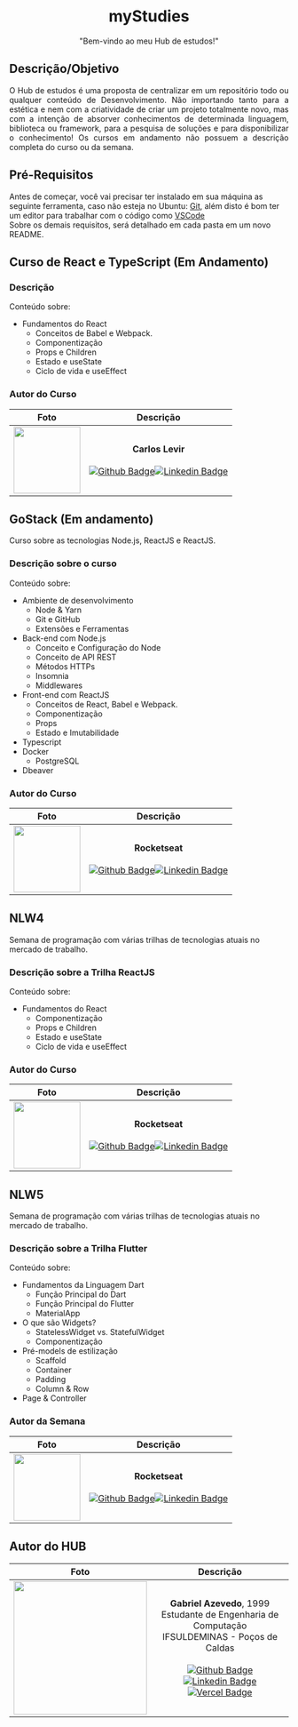 <h1 align="center">myStudies</h1>
<p align="center">"Bem-vindo ao meu Hub de estudos!"</p>

## Descrição/Objetivo

<p align="justify">O Hub de estudos é uma proposta de centralizar em um repositório todo ou qualquer conteúdo de Desenvolvimento. Não importando tanto para a estética e nem com a criatividade de criar um projeto totalmente novo, mas com a intenção de absorver conhecimentos de determinada linguagem, biblioteca ou framework, para a pesquisa de soluções e para disponibilizar o conhecimento! Os cursos em andamento não possuem a descrição completa do curso ou da semana.

## Pré-Requisitos

Antes de começar, você vai precisar ter instalado em sua máquina as seguinte ferramenta, caso não esteja no Ubuntu:
[Git](https://git-scm.com), além disto é bom ter um editor para trabalhar com o código como [VSCode](https://code.visualstudio.com/)</br>
Sobre os demais requisitos, será detalhado em cada pasta em um novo README.

## Curso de React e TypeScript (Em Andamento)

### Descrição

Conteúdo sobre:

  * Fundamentos do React
    * Conceitos de Babel e Webpack.
    * Componentização
    * Props e Children
    * Estado e useState
    * Ciclo de vida e useEffect

### Autor do Curso

Foto   | Descrição
:---: | :---:
<img src="https://github.com/CarlosLevir.png" width="120" height="120"/>| <strong>Carlos Levir</strong></br></br>[![Github Badge](https://img.shields.io/badge/-Github-000?style=flat-square&logo=Github&logoColor=white&link=https://github.com/CarlosLevir)](https://github.com/CarlosLevir)[![Linkedin Badge](https://img.shields.io/badge/-LinkedIn-blue?style=flat-square&logo=Linkedin&logoColor=white&link=https://www.linkedin.com/in/carlos-levir/)](https://www.linkedin.com/in/carlos-levir/)

## GoStack (Em andamento)

Curso sobre as tecnologias Node.js, ReactJS e ReactJS. 

### Descrição sobre o curso

Conteúdo sobre:

  * Ambiente de desenvolvimento
    * Node & Yarn
    * Git e GitHub
    * Extensôes e Ferramentas
  * Back-end com Node.js
    * Conceito e Configuração do Node
    * Conceito de API REST
    * Métodos HTTPs
    * Insomnia
    * Middlewares
  * Front-end com ReactJS
    * Conceitos de React, Babel e Webpack.
    * Componentização
    * Props
    * Estado e Imutabilidade
  * Typescript
  * Docker
    * PostgreSQL
  * Dbeaver

### Autor do Curso

Foto   | Descrição
:---: | :---:
<img src="https://github.com/Rocketseat.png" width="120" height="120"/>| <strong>Rocketseat</strong></br></br>[![Github Badge](https://img.shields.io/badge/-Github-000?style=flat-square&logo=Github&logoColor=white&link=https://github.com/Rocketseat)](https://github.com/Rocketseat)[![Linkedin Badge](https://img.shields.io/badge/-LinkedIn-blue?style=flat-square&logo=Linkedin&logoColor=white&link=https://www.linkedin.com/school/rocketseat/?originalSubdomain=br)](https://www.linkedin.com/school/rocketseat/?originalSubdomain=br)

## NLW4

Semana de programação com várias trilhas de tecnologias atuais no mercado de trabalho.

### Descrição sobre a Trilha ReactJS

Conteúdo sobre:

  * Fundamentos do React
    * Componentização
    * Props e Children
    * Estado e useState
    * Ciclo de vida e useEffect

### Autor do Curso

Foto   | Descrição
:---: | :---:
<img src="https://github.com/Rocketseat.png" width="120" height="120"/>| <strong>Rocketseat</strong></br></br>[![Github Badge](https://img.shields.io/badge/-Github-000?style=flat-square&logo=Github&logoColor=white&link=https://github.com/Rocketseat)](https://github.com/Rocketseat)[![Linkedin Badge](https://img.shields.io/badge/-LinkedIn-blue?style=flat-square&logo=Linkedin&logoColor=white&link=https://www.linkedin.com/school/rocketseat/?originalSubdomain=br)](https://www.linkedin.com/school/rocketseat/?originalSubdomain=br)

## NLW5

Semana de programação com várias trilhas de tecnologias atuais no mercado de trabalho.

### Descrição sobre a Trilha Flutter

Conteúdo sobre:

  * Fundamentos da Linguagem Dart
    * Função Principal do Dart
    * Função Principal do Flutter
    * MaterialApp
  * O que são Widgets?
    * StatelessWidget vs. StatefulWidget
    * Componentizaçâo
  * Pré-models de estilização
    * Scaffold
    * Container
    * Padding
    * Column & Row
  * Page & Controller
  
### Autor da Semana

Foto   | Descrição
:---: | :---:
<img src="https://github.com/Rocketseat.png" width="120" height="120"/>| <strong>Rocketseat</strong></br></br>[![Github Badge](https://img.shields.io/badge/-Github-000?style=flat-square&logo=Github&logoColor=white&link=https://github.com/Rocketseat)](https://github.com/Rocketseat)[![Linkedin Badge](https://img.shields.io/badge/-LinkedIn-blue?style=flat-square&logo=Linkedin&logoColor=white&link=https://www.linkedin.com/school/rocketseat/?originalSubdomain=br)](https://www.linkedin.com/school/rocketseat/?originalSubdomain=br)

## Autor do HUB

Foto   | Descrição
:---: | :---:
<img src="https://github.com/azevgabriel.png" width="240" height="240"/>| <strong>Gabriel Azevedo</strong>, 1999 </br> Estudante de Engenharia de Computação </br>IFSULDEMINAS - Poços de Caldas</br></br>[![Github Badge](https://img.shields.io/badge/-Github-000?style=flat-square&logo=Github&logoColor=white&link=https://github.com/azevgabriel)](https://github.com/azevgabriel)[![Linkedin Badge](https://img.shields.io/badge/-LinkedIn-blue?style=flat-square&logo=Linkedin&logoColor=white&link=https://www.linkedin.com/in/azevgabriel/)](https://www.linkedin.com/in/azevgabriel/)[![Vercel Badge](https://img.shields.io/badge/-Vercel-blueviolet?style=flat-square&logo=Vercel&link=https://https://vercel.com/azevgabriel/)](https://vercel.com/azevgabriel/)
